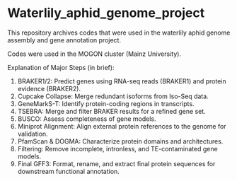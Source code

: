 # Waterlily_aphid_genome_project
This repository archives codes that were used in the waterlily aphid genome assembly and gene annotation project.

Codes were used in the MOGON cluster (Mainz University). 

Explanation of Major Steps (in brief):

1. BRAKER1/2: Predict genes using RNA-seq reads (BRAKER1) and protein evidence (BRAKER2).
2. Cupcake Collapse: Merge redundant isoforms from Iso-Seq data.
3. GeneMarkS-T: Identify protein-coding regions in transcripts.
4. TSEBRA: Merge and filter BRAKER results for a refined gene set.
5. BUSCO: Assess completeness of gene models.
6. Miniprot Alignment: Align external protein references to the genome for validation.
7. PfamScan & DOGMA: Characterize protein domains and architectures.
8. Filtering: Remove incomplete, intronless, and TE-contaminated gene models.
9. Final GFF3: Format, rename, and extract final protein sequences for downstream functional annotation.
